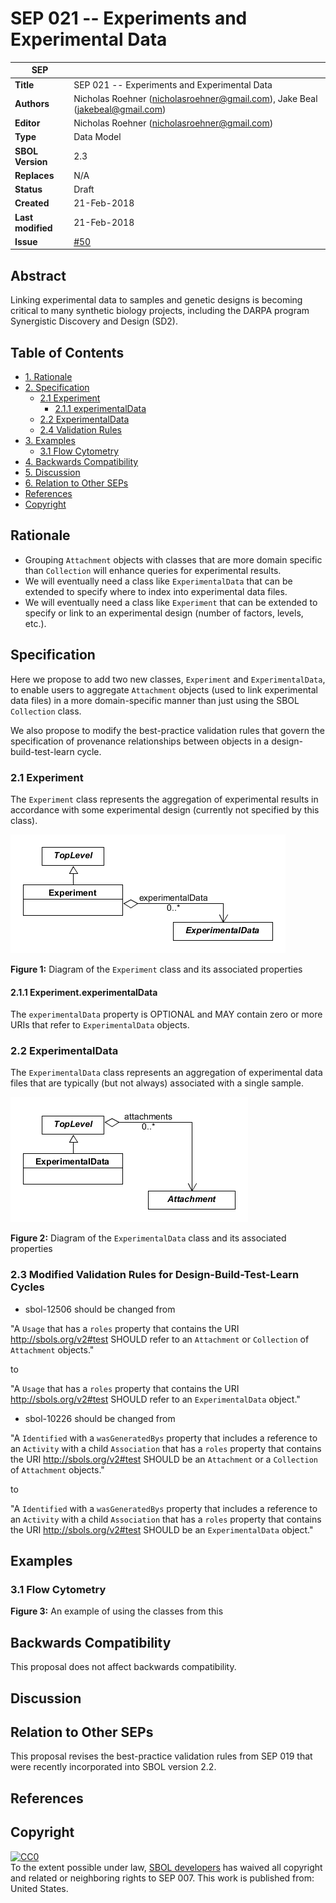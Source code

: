 SEP 021 -- Experiments and Experimental Data
======================================================


SEP                   | <leave empty>
----------------------|--------------
**Title**             | SEP 021 -- Experiments and Experimental Data
**Authors**           | Nicholas Roehner (nicholasroehner@gmail.com), Jake Beal (jakebeal@gmail.com)
**Editor**            | Nicholas Roehner (nicholasroehner@gmail.com)
**Type**              | Data Model
**SBOL Version**      | 2.3
**Replaces**          | N/A
**Status**            | Draft
**Created**           | 21-Feb-2018
**Last modified**     | 21-Feb-2018
**Issue**          | [#50](https://github.com/SynBioDex/SEPs/issues/50)

Abstract
-----------

Linking experimental data to samples and genetic designs is becoming critical to many synthetic biology projects, including the DARPA program Synergistic Discovery and Design (SD2). 

Table of Contents
---------------------

* [1. Rationale](#rationale)
* [2. Specification](#specification)
  * [2.1 Experiment](#exp)
    * [2.1.1 experimentalData](#exp_expData)
  * [2.2 ExperimentalData](#expData)
  * [2.4 Validation Rules](#validation_rules)
* [3. Examples](#examples)
  * [3.1 Flow Cytometry](#example1)
* [4. Backwards Compatibility](#compatibility)
* [5. Discussion](#discussion)
* [6. Relation to Other SEPs](#competing_seps)
* [References](#references)
* [Copyright](#copyright)

Rationale <a name="rationale"></a>
----------------

* Grouping `Attachment` objects with classes that are more domain specific than `Collection` will enhance queries for experimental results.
* We will eventually need a class like `ExperimentalData` that can be extended to specify where to index into experimental data files.
* We will eventually need a class like `Experiment` that can be extended to specify or link to an experimental design (number of factors, levels, etc.).

Specification <a name="specification"></a>
----------------------------------------------

Here we propose to add two new classes, `Experiment` and `ExperimentalData`, to enable users to aggregate `Attachment` objects (used to link experimental data files) in a more domain-specific manner than just using the SBOL `Collection` class.

We also propose to modify the best-practice validation rules that govern the specification of provenance relationships between objects in a design-build-test-learn cycle.

### 2.1 Experiment <a name="exp"></a>

The `Experiment` class represents the aggregation of experimental results in accordance with some experimental design (currently not specified by this class).

![Experiment class UML diagram](images/sep_021_experiment.png "Experiment class UML diagram")

**Figure 1:** Diagram of the `Experiment` class and its associated properties

#### 2.1.1 Experiment.experimentalData <a name="exp_expData"></a>

The `experimentalData` property is OPTIONAL and MAY contain zero or more URIs that refer to `ExperimentalData` objects. 

### 2.2 ExperimentalData <a name="expData"></a>

The `ExperimentalData` class represents an aggregation of experimental data files that are typically (but not always) associated with a single sample.

![ExperimentalData class UML diagram](images/sep_021_experimental_data.png "ExperimentalData class UML diagram")

**Figure 2:** Diagram of the `ExperimentalData` class and its associated properties

### 2.3 Modified Validation Rules for Design-Build-Test-Learn Cycles <a name="validation_rules"></a>

* sbol-12506 should be changed from 

"A `Usage` that has a `roles` property that contains the URI http://sbols.org/v2#test SHOULD refer to an `Attachment` or `Collection` of `Attachment` objects." 

to 

"A `Usage` that has a `roles` property that contains the URI http://sbols.org/v2#test SHOULD refer to an `ExperimentalData` object."

* sbol-10226 should be changed from 

"A `Identified` with a `wasGeneratedBys` property that includes a reference to an `Activity` with a child `Association` that has a `roles` property that contains the URI http://sbols.org/v2#test SHOULD be an `Attachment` or a `Collection` of `Attachment` objects."

to

"A `Identified` with a `wasGeneratedBys` property that includes a reference to an `Activity` with a child `Association` that has a `roles` property that contains the URI http://sbols.org/v2#test SHOULD be an `ExperimentalData` object."

Examples <a name='examples'></a>
-------------------------------

### 3.1 Flow Cytometry <a name="example1"></a>

**Figure 3:** An example of using the classes from this 

Backwards Compatibility <a name='compatibility'></a>
-----------------

This proposal does not affect backwards compatibility.

Discussion <a name='discussion'></a>
-----------------
  
Relation to Other SEPs <a name='competing_seps'></a>
-----------------

This proposal revises the best-practice validation rules from SEP 019 that were recently incorporated into SBOL version 2.2.

References <a name='references'></a>
----------------

Copyright <a name='copyright'></a>
-------------
<p xmlns:dct="http://purl.org/dc/terms/" xmlns:vcard="http://www.w3.org/2001/vcard-rdf/3.0#">
  <a rel="license"
     href="http://creativecommons.org/publicdomain/zero/1.0/">
    <img src="http://i.creativecommons.org/p/zero/1.0/88x31.png" style="border-style: none;" alt="CC0" />
  </a>
  <br />
  To the extent possible under law,
  <a rel="dct:publisher"
     href="sbolstandard.org">
    <span property="dct:title">SBOL developers</span></a>
  has waived all copyright and related or neighboring rights to
  <span property="dct:title">SEP 007</span>.
This work is published from:
<span property="vcard:Country" datatype="dct:ISO3166"
      content="US" about="sbolstandard.org">
  United States</span>.
</p>
